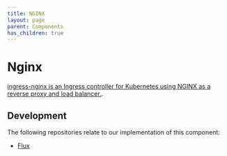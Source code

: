```yaml
---
title: NGINX
layout: page
parent: Components
has_children: true
---
```


# Nginx
[ingress-nginx is an Ingress controller for Kubernetes using NGINX as a reverse proxy and load balancer.](https://github.com/kubernetes/ingress-nginx).

## Development
The following repositories relate to our implementation of this component:
* [Flux](https://github.com/lsc-sde/iac-flux-nginx)
